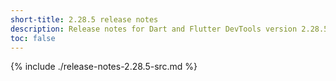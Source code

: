 ```yaml
---
short-title: 2.28.5 release notes
description: Release notes for Dart and Flutter DevTools version 2.28.5.
toc: false
---
```


{% include ./release-notes-2.28.5-src.md %}
